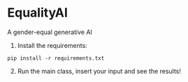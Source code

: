 # EqualityAI
A gender-equal generative AI

1. Install the requirements:

`pip install -r requirements.txt`

2. Run the main class, insert your input and see the results!